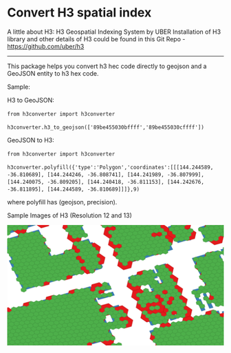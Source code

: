 # Convert H3 spatial index

A little about H3:
H3 Geospatial Indexing System by UBER
Installation of H3 library and other details of H3 could be found in this Git Repo - https://github.com/uber/h3

-----

This package helps you convert h3 hec code directly to geojson and a GeoJSON entity to h3 hex code.

Sample:

H3 to GeoJSON:

`from h3converter import h3converter`

`h3converter.h3_to_geojson(['89be455030bffff','89be455030cffff'])`

GeoJSON to H3:

`from h3converter import h3converter`

`h3converter.polyfill({'type':'Polygon','coordinates':[[[144.244589, -36.810689], [144.244246, -36.808741], [144.241989, -36.807999], [144.240075, -36.809205], [144.240418, -36.811153], [144.242676, -36.811895], [144.244589, -36.810689]]]},9)`

where polyfill has (geojson, precision).


Sample Images of H3 (Resolution 12 and 13)

![Test Image 4](https://github.com/kapil-grv/H3/blob/master/H3-lv12_13_sample.png)
